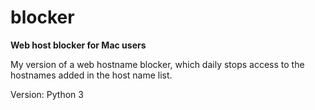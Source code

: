 # blocker
**Web host blocker for Mac users**

My version of a web hostname blocker, which daily stops access to the hostnames added in the host name list.

Version: Python 3